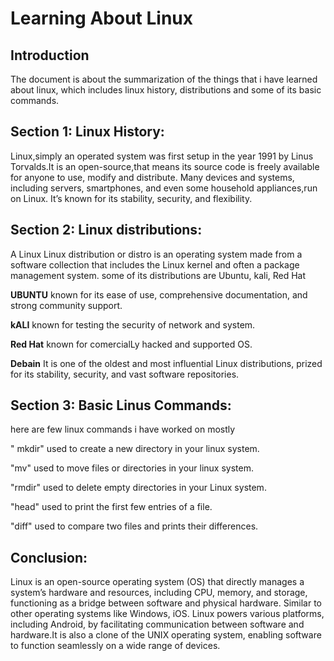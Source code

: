 # Learning About Linux

## Introduction
  The document is about  the summarization of the things that i have learned about linux, which includes linux history, distributions and some of its basic commands.

## Section 1: Linux History:
   Linux,simply an operated system was first setup in the year 1991 by Linus Torvalds.It is an open-source,that means its source code is freely available for anyone to use, modify and distribute.
   Many devices and systems, including servers, smartphones, and even some household appliances,run on Linux. It’s known for its stability, security, and flexibility.
   

## Section 2: Linux distributions:
   A Linux Linux distribution or distro is an operating system made from a software collection that includes the Linux kernel and often a package management system. 
   some of its distributions are Ubuntu, kali, Red Hat
   
 **UBUNTU**  known for its ease of use, comprehensive documentation, and strong community support.
 
 **kALI**  known for testing the security of network and system.
 
 **Red Hat** known for comercialLy hacked and supported OS. 
 
 **Debain**  It is one of the oldest and most influential Linux distributions, prized for its stability, security, and vast software repositories.
 

## Section 3: Basic Linus Commands:
   here are few linux commands i have worked on mostly 
   
 " mkdir" used to create a new directory in your linux system.
 
 "mv" used to move files or directories in your linux system.
 
 "rmdir" used to delete empty directories in your Linux system.

 "head" used to print the first few entries of a file.

 "diff" used to compare two files and prints their differences.

## Conclusion:
   Linux is an open-source operating system (OS) that directly manages a system’s hardware and resources, including CPU, memory, and storage, 
  functioning as a bridge between software and physical hardware. Similar to other operating systems like Windows, iOS. Linux powers various platforms, 
  including Android, by facilitating communication between software and hardware.It is also a clone of the UNIX operating system, enabling software to function seamlessly on a wide range of devices.
